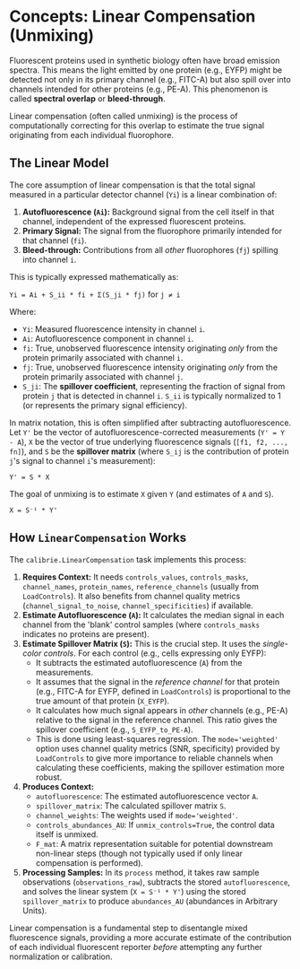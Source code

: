 
# Concepts: Linear Compensation (Unmixing)

Fluorescent proteins used in synthetic biology often have broad emission spectra. This means the light emitted by one protein (e.g., EYFP) might be detected not only in its primary channel (e.g., FITC-A) but also spill over into channels intended for other proteins (e.g., PE-A). This phenomenon is called **spectral overlap** or **bleed-through**.

Linear compensation (often called unmixing) is the process of computationally correcting for this overlap to estimate the true signal originating from each individual fluorophore.

## The Linear Model

The core assumption of linear compensation is that the total signal measured in a particular detector channel (`Yi`) is a linear combination of:

1.  **Autofluorescence (`Ai`):** Background signal from the cell itself in that channel, independent of the expressed fluorescent proteins.
2.  **Primary Signal:** The signal from the fluorophore primarily intended for that channel (`fi`).
3.  **Bleed-through:** Contributions from all *other* fluorophores (`fj`) spilling into channel `i`.

This is typically expressed mathematically as:

`Yi = Ai + S_ii * fi + Σ(S_ji * fj)` for `j ≠ i`

Where:
*   `Yi`: Measured fluorescence intensity in channel `i`.
*   `Ai`: Autofluorescence component in channel `i`.
*   `fi`: True, unobserved fluorescence intensity originating *only* from the protein primarily associated with channel `i`.
*   `fj`: True, unobserved fluorescence intensity originating *only* from the protein primarily associated with channel `j`.
*   `S_ji`: The **spillover coefficient**, representing the fraction of signal from protein `j` that is detected in channel `i`. `S_ii` is typically normalized to 1 (or represents the primary signal efficiency).

In matrix notation, this is often simplified after subtracting autofluorescence. Let `Y'` be the vector of autofluorescence-corrected measurements (`Y' = Y - A`), `X` be the vector of true underlying fluorescence signals (`[f1, f2, ..., fn]`), and `S` be the **spillover matrix** (where `S_ij` is the contribution of protein `j`'s signal to channel `i`'s measurement):

`Y' = S * X`

The goal of unmixing is to estimate `X` given `Y` (and estimates of `A` and `S`).

`X = S⁻¹ * Y'`

## How `LinearCompensation` Works

The `calibrie.LinearCompensation` task implements this process:

1.  **Requires Context:** It needs `controls_values`, `controls_masks`, `channel_names`, `protein_names`, `reference_channels` (usually from `LoadControls`). It also benefits from channel quality metrics (`channel_signal_to_noise`, `channel_specificities`) if available.
2.  **Estimate Autofluorescence (`A`):** It calculates the median signal in each channel from the 'blank' control samples (where `controls_masks` indicates no proteins are present).
3.  **Estimate Spillover Matrix (`S`):** This is the crucial step. It uses the *single-color controls*. For each control (e.g., cells expressing only EYFP):
    *   It subtracts the estimated autofluorescence (`A`) from the measurements.
    *   It assumes that the signal in the *reference channel* for that protein (e.g., FITC-A for EYFP, defined in `LoadControls`) is proportional to the true amount of that protein (`X_EYFP`).
    *   It calculates how much signal appears in *other* channels (e.g., PE-A) relative to the signal in the reference channel. This ratio gives the spillover coefficient (e.g., `S_EYFP_to_PE-A`).
    *   This is done using least-squares regression. The `mode='weighted'` option uses channel quality metrics (SNR, specificity) provided by `LoadControls` to give more importance to reliable channels when calculating these coefficients, making the spillover estimation more robust.
4.  **Produces Context:**
    *   `autofluorescence`: The estimated autofluorescence vector `A`.
    *   `spillover_matrix`: The calculated spillover matrix `S`.
    *   `channel_weights`: The weights used if `mode='weighted'`.
    *   `controls_abundances_AU`: If `unmix_controls=True`, the control data itself is unmixed.
    *   `F_mat`: A matrix representation suitable for potential downstream non-linear steps (though not typically used if only linear compensation is performed).
5.  **Processing Samples:** In its `process` method, it takes raw sample observations (`observations_raw`), subtracts the stored `autofluorescence`, and solves the linear system (`X = S⁻¹ * Y'`) using the stored `spillover_matrix` to produce `abundances_AU` (abundances in Arbitrary Units).

Linear compensation is a fundamental step to disentangle mixed fluorescence signals, providing a more accurate estimate of the contribution of each individual fluorescent reporter *before* attempting any further normalization or calibration.
